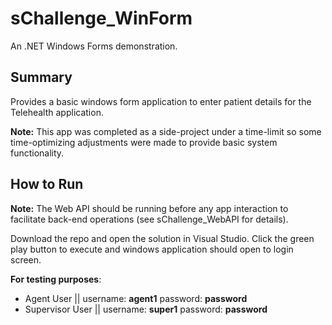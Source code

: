 # sChallenge_WinForm
An .NET Windows Forms demonstration.
## Summary
Provides a basic windows form application to enter patient details for the Telehealth application.

**Note:** This app was completed as a side-project under a time-limit so some time-optimizing adjustments were made to provide basic system functionality.
## How to Run
**Note:** The Web API should be running before any app interaction to facilitate back-end operations (see sChallenge_WebAPI for details).

Download the repo and open the solution in Visual Studio. Click the green play button to execute and windows application should open to login screen.

**For testing purposes**:
- Agent User || username: **agent1** password: **password**
- Supervisor User || username: **super1** password: **password**
